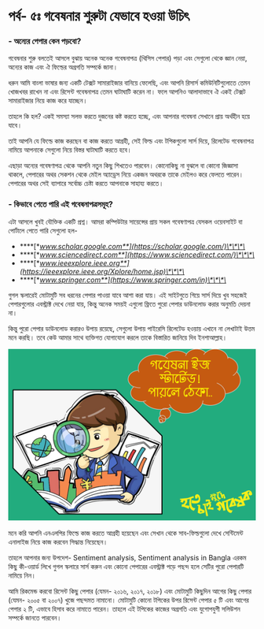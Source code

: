 # পর্ব- ৫ঃ গবেষনার শুরুটা যেভাবে হওয়া উচিৎ

### - অন্যের পেপার কেন পড়বো?

গবেষনার শুরু বলতেই আসলে বুঝায় অনেক অনেক গবেষনাপত্র \(থিসিস পেপার\) পড়া এবং সেগুলো থেকে জ্ঞান নেয়া, অন্যের কাজ এবং ঐ ফিল্ডের অগ্রগতি সম্পর্কে জানা।

ধরুন আমি বাংলা ভাষার জন্য একটি টেক্সট সামারাইজার বানিয়ে ফেলেছি, এবং আপনি রিসার্স কমিউনিটিগুলোতে তেমন খোজখবর রাখেন না এবং রিসেন্ট গবেষনাপত্র তেমন ঘাটাঘাটি করেন না। ফলে আপনিও আলাদাভাবে ঐ একই টেক্সট সামারাইজার নিয়ে কাজ করে যাচ্ছেন।

তাহলে কি হল? একই সমস্যা সলভ করতে দুজনের কষ্ট করতে হচ্ছে, এবং আপনার গবেষনা সেখানে প্রায় অর্থহীন হয়ে যাবে। 

তাই আপনি যে ফিল্ডে কাজ করছেন বা কাজ করতে আগ্রহী, সেই ফিল্ড এবং টপিকগুলো সার্স দিয়ে, রিলেটেড গবেষনাপত্র নামিয়ে আপনাকে সেগুলো নিয়ে বিস্তর ঘাটাঘাটি করতে হবে। 

এছাড়া অন্যের গবেষণাপত্র থেকে আপনি নতুন কিছু শিখতেও পারবেন। কোনোকিছু না বুঝলে বা কোনো জিজ্ঞাসা থাকলে, পেপারের অথর সেকশন থেকে মেইল অ্যাড্রেস নিয়ে একজন অথরকে তাকে মেইলও করে ফেলতে পারেন। পেপারের অথর সেই ব্যাপারে সর্বোচ্চ চেষ্টা করতে আপনাকে সাহায্য করতে।

### - কিভাবে পেতে পারি এই গবেষনাপত্রসমূহ?

এটা আসলে খুবই যৌক্তিক একটি প্রশ্ন। আমরা কম্পিউটার সায়েন্সের প্রায় সকল গবেষণাপত্র যেসকল ওয়েবসাইট বা পোর্টালে পেতে পারি সেগুলো হল-

* \*\*\*\*[**www.scholar.google.com**](https://scholar.google.com/)\*\*\*\*
* \*\*\*\*[**www.sciencedirect.com**](https://www.sciencedirect.com/)\*\*\*\*
* \*\*\*\*[**www.ieeexplore.ieee.org**](https://ieeexplore.ieee.org/Xplore/home.jsp)\*\*\*\*
* \*\*\*\*[**www.springer.com**](https://www.springer.com/in)\*\*\*\*

গুগল স্কলারেই মোটামুটি সব ধরনের পেপার পাওয়া যাবে আশা করা যায়। এই সাইটগুতে গিয়ে সার্স দিয়ে খুব সহজেই পেপারগুলোর এবস্ট্রাক্ট দেখে নেয়া যায়, কিন্তু অনেক সময়ই এগুলো ফ্রিতে পুরো পেপার ডাউনলোড করার অনুমতি দেয়না না। 

কিন্তু পুরো পেপার ডাউনলোড করারও উপায় রয়েছে, সেগুলো উপায় পাইরেসি রিলেটেড হওয়ায় এখানে না লেখাটাই উত্তম মনে করছি। তবে কেউ আমার সাথে ব্যক্তিগত যোগাযোগ করলে তাকে বিস্তারিত জানিয়ে দিব ইনশাআল্লাহ। 

![](.gitbook/assets/slide12%20%281%29.PNG)

মনে করি আপনি এনএলপির ফিল্ডে কাজ করতে আগ্রহী হয়েছেন এবং সেখান থেকে সাব-ফিল্ডগুলো দেখে সেন্টিমেন্ট এনালাইজ নিয়ে কাজ করবেন সিদ্ধান্ত নিয়েছেন।

তাহলে আপনার জন্য উপদেশ- Sentiment analysis, Sentiment analysis in Bangla এরকম কিছু কী-ওয়ার্ড লিখে গুগল স্কলারে সার্স করুন এবং কোনো পেপারের এবস্ট্রাক্ট পড়ে পছন্দ হলে সেটির পুরো পেপারটি নামিয়ে নিন। 

আমি রিকমেন্ড করবো রিসেন্ট কিছু পেপার \(যেমন- ২০১৬, ২০১৭, ২০১৮\) এবং মোটামুটি কিছুদিন আগের কিছু পেপার \(যেমন- ২০০৫ বা ২০০৭\) খুজে পছন্দমত নামানো। মোটামুটি কোনো টপিকের উপর রিসেন্ট পেপার ৫ টি এবং আগের পেপার ২ টি, এভাবে হিসাব করে নামাতে পারেন। তাহলে এই টপিকের কাজের অগ্রগতি এবং যুগোপযুগী সলিউশন সম্পর্কে জানতে পারবেন। 

